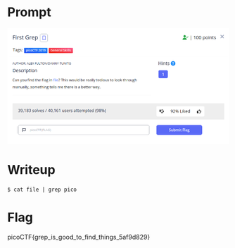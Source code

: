 <h1>
  Prompt
</h1>

![alt text](prompt.png)

<h1>
  Writeup
</h1>

```
$ cat file | grep pico
```

<h1>
  Flag
</h1>

picoCTF{grep_is_good_to_find_things_5af9d829}
